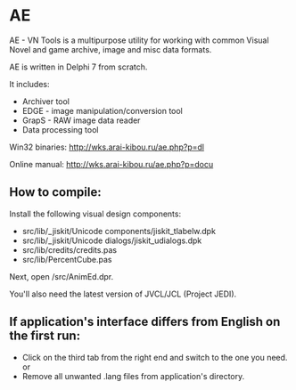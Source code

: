 # AE

AE - VN Tools is a multipurpose utility for working with common Visual Novel
and game archive, image and misc data formats.

AE is written in Delphi 7 from scratch.

It includes:

* Archiver tool
* EDGE - image manipulation/conversion tool
* GrapS - RAW image data reader
* Data processing tool

Win32 binaries: http://wks.arai-kibou.ru/ae.php?p=dl

Online manual: http://wks.arai-kibou.ru/ae.php?p=docu

## How to compile:

Install the following visual design components:

* src/lib/_jiskit/Unicode components/jiskit_tlabelw.dpk
* src/lib/_jiskit/Unicode dialogs/jiskit_udialogs.dpk
* src/lib/credits/credits.pas
* src/lib/PercentCube.pas

Next, open /src/AnimEd.dpr.

You'll also need the latest version of JVCL/JCL (Project JEDI).

## If application's interface differs from English on the first run:

* Click on the third tab from the right end and switch to the one you need.
or
* Remove all unwanted .lang files from application's directory.
